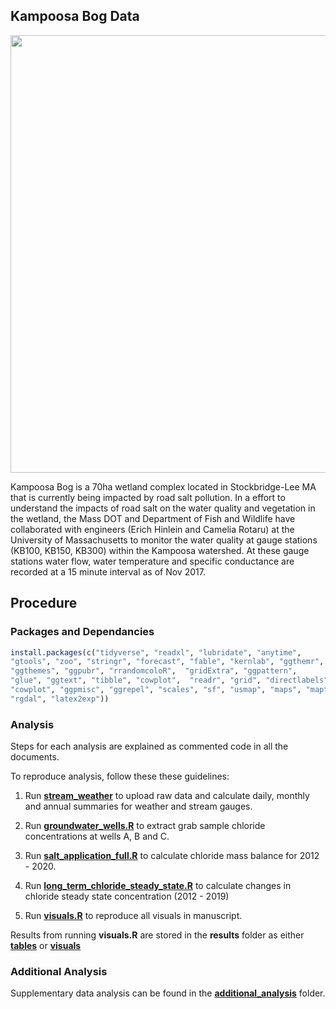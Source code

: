 
## Kampoosa Bog Data

<img src="kampoosa_map/location.png" width="700px" style="display: block; margin: auto;" />

Kampoosa Bog is a 70ha wetland complex located in Stockbridge-Lee MA
that is currently being impacted by road salt pollution. In a effort to
understand the impacts of road salt on the water quality and vegetation
in the wetland, the Mass DOT and Department of Fish and Wildlife have
collaborated with engineers (Erich Hinlein and Camelia Rotaru) at the
University of Massachusetts to monitor the water quality at gauge
stations (KB100, KB150, KB300) within the Kampoosa watershed. At these
gauge stations water flow, water temperature and specific conductance
are recorded at a 15 minute interval as of Nov 2017.

## Procedure

### Packages and Dependancies

``` r
install.packages(c("tidyverse", "readxl", "lubridate", "anytime", 
"gtools", "zoo", "stringr", "forecast", "fable", "kernlab", "ggthemr",
"ggthemes", "ggpubr", "rrandomcoloR",  "gridExtra", "ggpattern",
"glue", "ggtext", "tibble", "cowplot",  "readr", "grid", "directlabels",
"cowplot", "ggpmisc", "ggrepel", "scales", "sf", "usmap", "maps", "maptools",
"rgdal", "latex2exp"))
```

### Analysis

Steps for each analysis are explained as commented code in all the
documents.

To reproduce analysis, follow these these guidelines:

1)  Run
    [**stream_weather**](https://github.com/wndlovu/kampoosa_paper/blob/main/analysis/stream_weather.R)
    to upload raw data and calculate daily, monthly and annual summaries
    for weather and stream gauges.

2)  Run
    [**groundwater_wells.R**](https://github.com/wndlovu/kampoosa_paper/blob/main/analysis/groundwater_wells.R)
    to extract grab sample chloride concentrations at wells A, B and C.

3)  Run
    [**salt_application_full.R**](https://github.com/wndlovu/kampoosa_paper/blob/main/analysis/salt_application_full.R)
    to calculate chloride mass balance for 2012 - 2020.

3)  Run
    [**long_term_chloride_steady_state.R**](https://github.com/wndlovu/kampoosa_paper/blob/main/analysis/long_term_chloride_steady_state.R)
    to calculate changes in chloride steady state concentration (2012 - 2019)
    
5)  Run
    [**visuals.R**](https://github.com/wndlovu/kampoosa_paper/blob/main/analysis/visuals.R)
    to reproduce all visuals in manuscript.

Results from running **visuals.R** are stored in the **results** folder
as either
[**tables**](https://github.com/wndlovu/kampoosa_paper/tree/main/results/tables)
or
[**visuals**](https://github.com/wndlovu/kampoosa_paper/tree/main/results/visuals)

### Additional Analysis

Supplementary data analysis can be found in the
[**additional_analysis**](https://github.com/wndlovu/kampoosa_paper/tree/main/results/tables)
folder.
